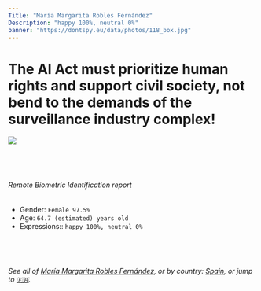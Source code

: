 ```yaml
---
Title: "María Margarita Robles Fernández"
Description: "happy 100%, neutral 0%"
banner: "https://dontspy.eu/data/photos/118_box.jpg"
---
```


# The AI Act must prioritize human rights and support civil society, not bend to the demands of the surveillance industry complex!

<link rel="stylesheet" type="text/css" href="/css/blog.css" />

<div class="is-fake" hidden>

_This image is **clearly fake**_, yet we [continue to collect them because the AI Act negotiations](/blog/why-deepfake/) are heading in a direction that will only make people's lives more complicated. For a more in-depth explanation, read: [Double threat: why losing the battle against Face Biometrics would fuel the proliferation of deepfakes](/blog/the-dual-threat-how-losing-the-biometric-battle-fuels-deepfake-proliferation/).


</div>

<!-- <img src="https://dontspy.eu/data/photos/54_box.jpg" /> -->
<img src="https://dontspy.eu/data/photos/118_box.jpg" />

## <br>

###### Remote Biometric Identification report

* <span class="label">Gender:</span> `Female 97.5%`
* <span class="label">Age:</span> `64.7 (estimated) years old`
* <span class="label">Expressions::</span> `happy 100%, neutral 0%`

## <br>

###### See all of [María Margarita Robles Fernández](/policymaker#Mar%C3%ADa%20Margarita%20Robles%20Fern%C3%A1ndez), or by country: [Spain](/country#Spain), or jump to [🇫🇷](/x/33).

## <br>
